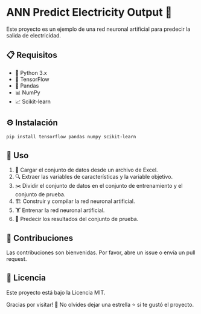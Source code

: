 # ANN Predict Electricity Output 🚀

Este proyecto es un ejemplo de una red neuronal artificial para predecir la salida de electricidad.

## 📋 Requisitos

- 🐍 Python 3.x
- 🔢 TensorFlow
- 🐼 Pandas
- 📊 NumPy
- 📈 Scikit-learn

## ⚙️ Instalación

```bash
pip install tensorflow pandas numpy scikit-learn
```

## 🚀 Uso

1. 📂 Cargar el conjunto de datos desde un archivo de Excel.
2. 🔍 Extraer las variables de características y la variable objetivo.
3. ✂️ Dividir el conjunto de datos en el conjunto de entrenamiento y el conjunto de prueba.
4. 🏗️ Construir y compilar la red neuronal artificial.
5. 🏋️ Entrenar la red neuronal artificial.
6. 🔮 Predecir los resultados del conjunto de prueba.

## 🤝 Contribuciones

Las contribuciones son bienvenidas. Por favor, abre un issue o envía un pull request.

## 📜 Licencia

Este proyecto está bajo la Licencia MIT.

Gracias por visitar! 👋 No olvides dejar una estrella ⭐ si te gustó el proyecto.